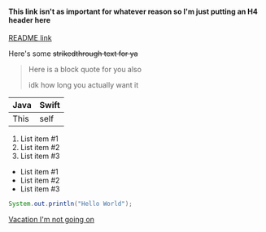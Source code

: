#### This link isn't as important for whatever reason so I'm just putting an H4 header here
[README link](https://github.com/mercyellen/markdownPractice/blob/master/README.md)

Here's some ~~strikedthrough text for ya~~

>Here is a block quote for you also
>
>idk how long you actually want it

Java | Swift
---- | -----
This | self

1. List item #1
2. List item #2
3. List item #3

- List item #1
- List item #2
- List item #3

``` Java
System.out.println("Hello World");
```
[Vacation I'm not going on](https://media.coindesk.com/uploads/2017/11/aruba-caribbean--e1511749619496.jpg)

